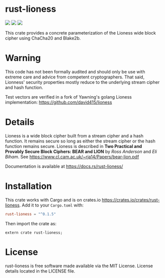 # rust-lioness
[![](https://travis-ci.org/sphinx-cryptography/rust-lioness.png)](https://www.travis-ci.org/sphinx-cryptography/rust-lioness) [![](https://img.shields.io/crates/v/rust-lioness.svg)](https://crates.io/crates/rust-lioness) [![](https://docs.rs/rust-lioness/badge.svg)](https://docs.rs/rust-lioness/)

This crate provides a concrete parameterization of the Lioness wide
block cipher using ChaCha20 and Blake2b.


# Warning

This code has not been formally audited and should only be use with
extreme care and advice from competent cryptographers. That said,
Lionness' security properties mostly reduce to the underlying stream
cipher and hash function.

Test vectors are verified in a fork of Yawning's golang Lioness
implementation: https://github.com/david415/lioness


# Details

Lioness is a wide block cipher built from a stream cipher and a hash
function.  It remains secure so long as either the stream cipher or
the hash function remains secure.  Lioness is described in
**Two Practical and Provably Secure Block Ciphers: BEAR and LION**
by *Ross Anderson* and *Eli Biham*. 
See <https://www.cl.cam.ac.uk/~rja14/Papers/bear-lion.pdf>

Documentation is available at <https://docs.rs/rust-lioness/>


# Installation

This crate works with Cargo and is on crates.io
https://crates.io/crates/rust-lioness. Add it to your
`Cargo.toml` with:
```toml
rust-lioness = "^0.1.5"
```
Then import the crate as:
```rust,no_run
extern crate rust-lioness;
```


# License

rust-lioness is free software made available via the MIT License.
License details located in the LICENSE file.
